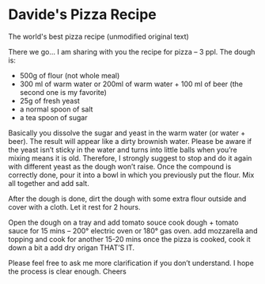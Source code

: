 # Davide's Pizza Recipe
The world's best pizza recipe (unmodified original text)

There we go... I am sharing with you the recipe for pizza – 3 ppl.
The dough is:

- 500g of flour (not whole meal)
- 300 ml of warm water or 200ml of warm water + 100 ml of beer (the second one is my
favorite)
- 25g of fresh yeast
- a normal spoon of salt
- a tea spoon of sugar

Basically you dissolve the sugar and yeast in the warm water (or water + beer). The result will appear
like a dirty brownish water. Please be aware if the yeast isn’t sticky in the water and turns into little balls
when you’re mixing means it is old. Therefore, I strongly suggest to stop and do it again with different
yeast as the dough won’t raise.
Once the compound is correctly done, pour it into a bowl in which you previously put the flour. Mix all
together and add salt.

After the dough is done, dirt the dough with some extra flour outside and cover with a cloth. Let it rest
for 2 hours.

Open the dough on a tray and add tomato souce
cook dough + tomato sauce for 15 mins – 200° electric oven or 180° gas oven.
add mozzarella and topping and cook for another 15-20 mins
once the pizza is cooked, cook it down a bit a add dry origan
THAT’S IT.

Please feel free to ask me more clarification if you don’t understand. I hope the process is clear enough.
Cheers
